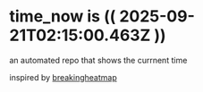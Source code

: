# time_now is (( 2025-09-21T02:15:00.463Z ))

an automated repo that shows the currnent time

inspired by [breakingheatmap](https://github.com/breakingheatmap/breakingheatmap)